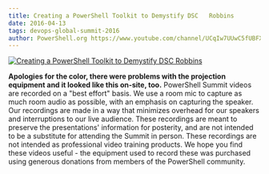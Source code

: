 ```yaml
---
title: Creating a PowerShell Toolkit to Demystify DSC   Robbins
date: 2016-04-13
tags: devops-global-summit-2016
author: PowerShell.org https://www.youtube.com/channel/UCqIw7UUwC5fUBFXYX68aMrQ
---
```


[![Creating a PowerShell Toolkit to Demystify DSC   Robbins](https://i3.ytimg.com/vi/fOov9gkqFHs/hqdefault.jpg "Creating a PowerShell Toolkit to Demystify DSC   Robbins")](https://www.youtube.com/watch?v=fOov9gkqFHs)

**Apologies for the color, there were problems with the projection equipment and it looked like this on-site, too.** PowerShell Summit videos are recorded on a "best effort" basis. We use a room mic to capture as much room audio as possible, with an emphasis on capturing the speaker. Our recordings are made in a way that minimizes overhead for our speakers and interruptions to our live audience. These recordings are meant to preserve the presentations' information for posterity, and are not intended to be a substitute for attending the Summit in person. These recordings are not intended as professional video training products. We hope you find these videos useful - the equipment used to record these was purchased using generous donations from members of the PowerShell community.
